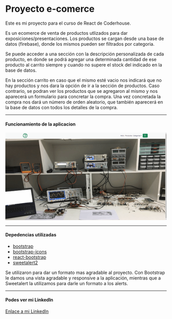# Proyecto e-comerce

Este es mi proyecto para el curso de React de Coderhouse.

Es un ecomerce de venta de productos utlizados para dar exposiciones/presentaciones. Los productos se cargan desde una base de datos (firebase), donde los mismos pueden ser filtrados por categoria. 

Se puede acceder a una sección con la descripción personalizada de cada producto, en donde se podrá agregar una determinada cantidad de ese producto al carrito siempre y cuando no supere el stock del indicado en la base de datos.

En la sección carrito en caso que el mismo esté vacio nos indicará que no hay productos y nos dara la opción de ir a la sección de productos. Caso contrario, se podran ver los productos que se agregaron al mismo y nos aparecerá un formulario para concretar la compra. Una vez concretada la compra nos dará un número de orden aleatorio, que también aparecerá en la base de datos con todos los detalles de la compra. 

---

#### Funcionamiento de la aplicacion

![Funcionamiento de la app](/src/assets/ecomerce.gif)

---

#### Depedencias utilizadas

* [bootstrap](https://getbootstrap.com/)
* [bootstrap-icons](https://icons.getbootstrap.com/)
* [react-bootstrap](https://react-bootstrap.github.io/)
* [sweetalert2](https://sweetalert2.github.io/)

Se utilizaron para dar un formato mas agradable al proyecto. Con Bootstrap le damos una vista agradable y responsive a la aplicación, mientras que a Sweetalert la utilizamos para darle un formato a los alerts. 

---

#### Podes ver mi LinkedIn

[Enlace a mi LinkedIn](https://www.linkedin.com/in/juan-pablo-calabro-93b2a6132/?originalSubdomain=ar)
